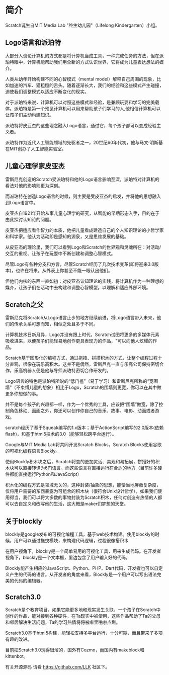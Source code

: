 # 简介
Scratch诞生自MIT Media Lab "终生幼儿园"（Lifelong Kindergarten）小组。

## Logo语言和派珀特
大部分人谈论计算机的方式都是将计算机当成工具，一种完成任务的方法，但在派珀特眼中，计算机能帮助我们用全新的方式认识世界，它将成为儿童表达想法的媒介。

人类从幼年开始构建不同的心智模式（mental model）解释自己周围的现象，比如加速的汽车、猫粗糙的舌头。随着逐渐长大，我们的经验和这些模式产生碰撞，迫使我们调整模式以适应不断变化的现实。

对于派珀特来说，计算机可以对照这些模式和经验，是兼顾玩耍和学习的完美载体。派珀特是第一个预见计算机可以用来帮助孩子们学习的人,他相信计算机可以让孩子们主动构建知识。

派珀特将皮亚杰的这些理念融入Logo语言，通过它，每个孩子都可以变成经验主义者。

派珀特作为近代人工智能领域的先驱者之一，20世纪60年代初，他与马文·明斯基在MIT创办了人工智能实验室。

## 儿童心理学家皮亚杰
雷斯尼克创造的Scratch受派珀特和他的Logo语言影响至深，派珀特对计算机的看法对他的影响则更为深刻。

而派珀特在创造Logo语言的时候，则主要是受皮亚杰的启发，并将他的思想融入到Logo语言中。

皮亚杰自1921年开始从事儿童心理学的研究，从智能的早期形态入手，目的在于由此探讨认知论的问题。

皮亚杰把适应看作智力的本质，他把儿童看成建造自己的个人知识理论的小哲学家和科学家。他认为活动即是感知的源泉，又是思维发展的基础。

从皮亚杰的理论里，我们可以看到Logo和Scratch的世界观和灵魂所在：对活动/交互的重视、让孩子在玩耍中不断创建和调整心智模式。

尽管Logo有各种分支和方言，尽管Scratch经历了几次技术变革(即将迎来3.0版本)，也许在将来，从外表上你甚至不能一眼认出他们。

但他们内核的东西一直如初：对皮亚杰认知理论的实践，将计算机作为一种理想的媒介，让孩子们在活动中去构建和调整心智模型。以理解和适应外部环境。

## Scratch之父
雷斯尼克将Scratch从Logo语言止步的地方继续前进，将Logo语言带入未来，他们的传承关系可想而知，相似之处且多于不同。

计算机技术日新月异，Logo并没有跟上时代，Scratch试图将更多的多媒体元素吸收进来，以便孩子们能轻易地创作更具表现力的作品，"可以向他人炫耀的作品。

Scratch基于图形化的编程方式，通过拖拽、拼搭积木的方式，让整个编程过程十分直观，很像在玩乐高积木。这并不是偶然，雷斯尼克一直与乐高公司保持密切合作，乐高机器人便是他与导师派珀特密切合作研发的。

Logo语言的特色是派珀特所说的“低门槛”（易于学习）和雷斯尼克所称的“宽围墙”（不束缚儿童的想象）相比于Logo，Scratch的围墙则更宽，你可以在其中做更多你想做的事。

并不是每个孩子的兴趣都一样，作为一个优秀的工具，应该把“围墙”做宽，除了控制角色移动、画画之外，你还可以创作你自己的音乐、故事、电影、动画或者游戏。

scratch经历了基于Squeak编写的1.x版本；基于ActionScript编写的2.0版本(依赖flash)，和基于html5技术的3.0（能够轻松跨平台运行）。

Google与MIT Media Lab将共同开发Scratch Blocks，Scratch Blocks使用谷歌的可视化编程语言Blockly。

使用Blockly积木块之后，Scratch将变的更加灵活、美观和易拓展，拼搭好的积木块可以直接转译为6门语言，而这些语言将直接运行在合适的地方（目前许多硬件都能直接运行Python和JavaScript）

积木化的编程方式是领域无关的，这种封装/抽象的思想，能恰当地屏蔽复杂度，仅将用户需要的东西暴露为可组合的积木块（很符合Unix设计哲学），如果我们使用得当，我们可以将大多数的事物封装为Scratch积木，任何对创造有热情的人都可以去自定义和改写他的生活，这大概是maker们梦想的天堂。

## 关于blockly
blockly是google发布的可视化编程工具，基于web技术构建。使用blockly的时候，用户可以通过拖曳模块，来构建代码逻辑，过程很像搭积木

在用户视角下，blockly是一个简单易用的可视化工具，用来生成代码。在开发者视角下，blockly是一个文本框，里边包含了用户输入好的代码。

Blockly能产生相应的JavaScript、Python、PHP、Dart代码，开发者也可以自定义产生的代码的语言。从开发者的角度来看，Blockly是一个用户可以写出语法完美的代码的编辑器。

## Scratch3.0
Scratch是个教育项目，如果它能更多地和现实发生关联，一个孩子在Scratch中创作的作品，能对接到各种硬件，在Ta现实中被使用，这些作品帮助了Ta的父母和邻居解决生活问题，Ta的学习热情将将被噼里啪啦点燃。

Scratch3.0基于html5构建，能轻松支持多平台运行，十分可期，而且带来了多项有趣的改进。

目前把Scratch3.0玩得很溜的，国外有Cozmo，而国内有makeblock和kittenbot。

有关开源源码 请看 https://github.com/LLK 社区下。
